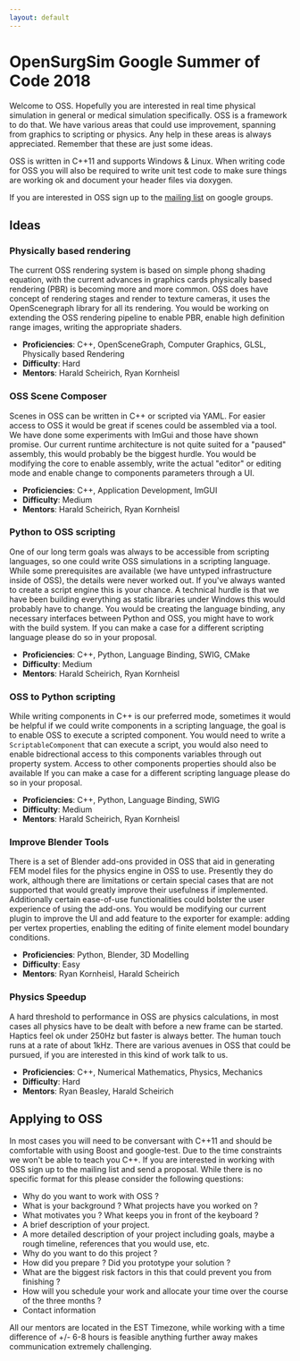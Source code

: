 ```yaml
---
layout: default
---
```


# OpenSurgSim Google Summer of Code 2018

Welcome to OSS. Hopefully you are interested in real time physical simulation in general or medical simulation specifically. OSS is a framework to do that. We have various areas that could use improvement, spanning from graphics to scripting or physics. Any help in these areas is always appreciated. Remember that these are just some ideas.

OSS is written in C++11 and supports Windows & Linux. When writing code for OSS you will also be required to write unit test code to make sure things are working ok and document your header files via doxygen.

If you are interested in OSS sign up to the [mailing list](https://groups.google.com/a/simquest.com/forum/#!forum/opensurgsim/join) on google groups.

## Ideas

### Physically based rendering

The current OSS rendering system is based on simple phong shading equation, with the current advances in graphics cards physically based rendering (PBR) is becoming more and more common. OSS does have concept of rendering stages and render to texture cameras, it uses the OpenScenegraph library for all its rendering. You would be working on extending the OSS rendering pipeline to enable PBR, enable high definition range images, writing the appropriate shaders.

- **Proficiencies**: C++, OpenSceneGraph, Computer Graphics, GLSL, Physically based Rendering
- **Difficulty**: Hard
- **Mentors**: Harald Scheirich, Ryan Kornheisl

### OSS Scene Composer

Scenes in OSS can be written in C++ or scripted via YAML. For easier access to OSS it would be great if scenes could be assembled via a tool. We have done some experiments with ImGui and those have shown promise. Our current runtime architecture is not quite suited for a "paused" assembly, this would probably be the biggest hurdle. You would be modifying the core to enable assembly, write the actual "editor" or editing mode and enable change to components parameters through a UI.

- **Proficiencies**: C++, Application Development, ImGUI
- **Difficulty**: Medium
- **Mentors**: Harald Scheirich, Ryan Kornheisl

### Python to OSS scripting

One of our long term goals was always to be accessible from scripting languages, so one could write OSS simulations in a scripting language. While some prerequisites are available (we have untyped infrastructure inside of OSS), the details were never worked out. If you've always wanted to create a script engine this is your chance. A technical hurdle is that we have been building everything as static libraries under Windows this would probably have to change. You would be creating the language binding, any necessary interfaces between Python and OSS, you might have to work with the build system.
If you can make a case for a different scripting language please do so in your proposal.

- **Proficiencies**: C++, Python, Language Binding, SWIG, CMake
- **Difficulty**: Medium
- **Mentors**: Harald Scheirich, Ryan Kornheisl

### OSS to Python scripting

While writing components in C++ is our preferred mode, sometimes it would be helpful if we could write components in a scripting language, the goal is to enable OSS to execute a scripted component. You would need to write a `ScriptableComponent` that can execute a script, you would also need to enable bidrectional access to this components variables through out property system. Access to other components properties should also be available
If you can make a case for a different scripting language please do so in your proposal.

- **Proficiencies**: C++, Python, Language Binding, SWIG
- **Difficulty**: Medium
- **Mentors**: Harald Scheirich, Ryan Kornheisl

### Improve Blender Tools

There is a set of Blender add-ons provided in OSS that aid in generating FEM model files for the physics engine in OSS to use. Presently they do work, although there are limitations or certain special cases that are not supported that would greatly improve their usefulness if implemented. Additionally certain ease-of-use functionalities could bolster the user experience of using the add-ons. You would be modifying our current plugin to improve the UI and add feature to the exporter for example: adding per vertex properties, enabling the editing of finite element model boundary conditions. 

- **Proficiencies**: Python, Blender, 3D Modelling
- **Difficulty**: Easy
- **Mentors**: Ryan Kornheisl, Harald Scheirich

### Physics Speedup

A hard threshold to performance in OSS are physics calculations, in most cases all physics have to be dealt with before a new frame can be started. Haptics feel ok under 250Hz but faster is always better. The human touch runs at a rate of about 1kHz. There are various avenues in OSS that could be pursued, if you are interested in this kind of work talk to us.

- **Proficiencies**: C++, Numerical Mathematics, Physics, Mechanics
- **Difficulty**: Hard
- **Mentors**: Ryan Beasley, Harald Scheirich


## Applying to OSS

In most cases you will need to be conversant with C++11 and should be comfortable with using Boost and google-test. Due to the time constraints we won't be able to teach you C++. If you are interested in working with OSS sign up to the mailing list and send a proposal. While there is no specific format for this please consider the following questions:

- Why do you want to work with OSS ?
- What is your background ? What projects have you worked on ?
- What motivates you ? What keeps you in front of the keyboard ?
- A brief description of your project.
- A more detailed description of your project including goals, maybe a rough timeline, references that you would use, etc.
- Why do you want to do this project ?
- How did you prepare ? Did you prototype your solution ?
- What are the biggest risk factors in this that could prevent you from finishing ?
- How will you schedule your work and allocate your time over the course of the three months ? 
- Contact information

All our mentors are located in the EST Timezone, while working with a time difference of +/- 6-8 hours is feasible anything further away makes communication extremely challenging.
